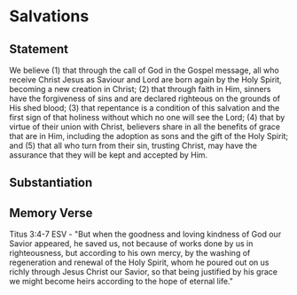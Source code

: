 # Salvations

## Statement
We believe (1) that through the call of God in the Gospel message, all who receive Christ Jesus as Saviour and Lord are born again by the Holy Spirit, becoming a new creation in Christ; (2) that through faith in Him, sinners have the forgiveness of sins and are declared righteous on the grounds of His shed blood; (3) that repentance is a condition of this salvation and the first sign of that holiness without which no one will see the Lord; (4) that by virtue of their union with Christ, believers share in all the benefits of grace that are in Him, including the adoption as sons and the gift of the Holy Spirit; and (5) that all who turn from their sin, trusting Christ, may have the assurance that they will be kept and accepted by Him.

## Substantiation

## Memory Verse
Titus 3:4-7 ESV - "But when the goodness and loving kindness of God our Savior appeared, he saved us, not because of works done by us in righteousness, but according to his own mercy, by the washing of regeneration and renewal of the Holy Spirit, whom he poured out on us richly through Jesus Christ our Savior, so that being justified by his grace we might become heirs according to the hope of eternal life."
